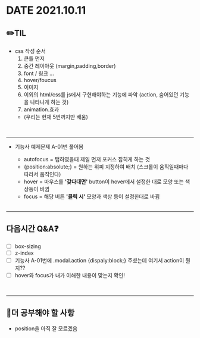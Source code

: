# DATE 2021.10.11
## ✏️TIL
- css 작성 순서
  1. 큰틀 먼저
  2. 중간 레이아웃 (margin,padding,border)
  3. font / 링크 ...
  4. hover/foucus
  5. 이미지
  6. 이외의 html/css를 js에서 구현해야하는 기능에 파악 (action, 숨어있던 기능을 나타나게 하는 것)
  7. animation.효과
  - (우리는 현재 5번까지만 배움)

<br />

  ---

- 기능사 예제문제 A-01번 풀어봄
  - autofocus = 탭하였을때 제일 먼저 포커스 잡히게 하는 것
  - {position:absolute;} = 원하는 위피 지정하여 배치 (스크롤이 움직일때마다 따라서 움직인다)
  - hover = 마우스를 <b>'갖다대면'</b> button이 hover에서 설정한 대로 모양 또는 색상등이 바뀜
  - focus = 해당 버튼 <b>'클릭 시'</b> 모양과 색상 등이 설정한대로 바뀜

  <br />
---
## 다음시간 Q&A❓
- [ ] box-sizing
- [ ] z-index
- [ ] 기능사 A-01번에 .modal.action {dispaly:block;} 주셨는데 여기서 action이 뭔지??
- [ ] hover와 focus가 내가 이해한 내용이 맞는지 확인!

<br />

---
## 📝더 공부해야 할 사항
- position을 아직 잘 모르겠음
